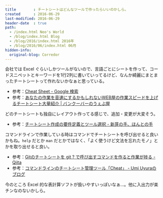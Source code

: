 ```yaml
---
title        : チートシートはどんなツールで作ったらいいのかしら。
created      : 2016-06-29
last-modified: 2016-06-29
header-date  : true
path:
  - /index.html Neo's World
  - /blog/index.html Blog
  - /blog/2016/index.html 2016年
  - /blog/2016/06/index.html 06月
hidden-info:
  original-blog: Corredor
---
```


会社では Excel ぐらいしかツールがないので、言語ごとにシートを作って、コードスニペットとキーワードを1行2列に書いていってるけど、なんか綺麗にまとまったチートシートって作れないかなぁと思っている。

- 参考：[Cheat Sheet - Google 検索](https://www.google.co.jp/search?q=Cheat+Sheet&tbm=isch)
- 参考：[あなたの作業を音速にするかもしれないWEB屋の作業スピードを上げるチートシート大量紹介 | バンクーバーのうぇぶ屋](http://webya.opdsgn.com/webtech/youcanfindwhatyouwantcheatsheet/)

どのチートシートも独自にレイアウト作ってる感じで、追加・変更が大変そう。

- 参考：[チートシート作成の要件定義とツール選択 - 新芽の手、ほんとの手](http://d.hatena.ne.jp/syque/20100422/1271908252)

コマンドラインで作業している時はコマンドでチートシートを呼び出せると良いかもね。`help` だとか `man` だとかではなく、「よく使うけど文法を忘れたモノ」とかを取り出せると良い。

- 参考：[Gitのチートシートを git ? で呼び出すコマンドを作ると作業が捗る - Qiita](http://qiita.com/yhatt/items/0496d58f90fccca524fd)
- 参考：[コマンドラインのチートシート管理ツール「Cheat」 - Umi Uyuraのブログ](http://umi-uyura.hatenablog.com/entry/2016/02/09/215126)

今のところ Excel 的な表計算ソフトが扱いやすいっぽいなぁ…。他に入出力が楽チンなのないかしら。
